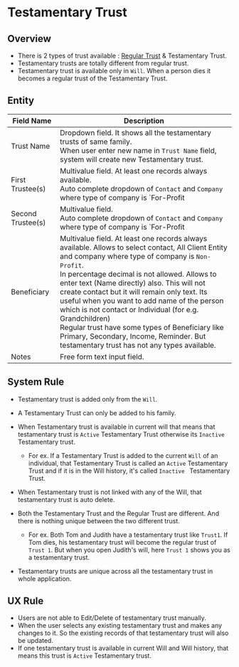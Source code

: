 # Testamentary Trust

## Overview

- There is 2 types of trust available : [Regular Trust](../legal-entities/trust.md#testamentary-trust) & Testamentary Trust. 
- Testamentary trusts are totally different from regular trust.
- Testamentary trust is available only in `Will`. When a person dies it becomes a regular trust of the Testamentary Trust.

## Entity

| Field Name        | Description                                                  |
| ----------------- | ------------------------------------------------------------ |
| Trust Name        | Dropdown field. It shows all the testamentary trusts of same family.<br/>When user enter new name in `Trust Name` field, system will create new Testamentary trust. |
| First Trustee(s)  | Multivalue field. At least one records always available.<br />Auto complete dropdown of `Contact` and `Company` where type of company is `For-Profit | Professional Services | Legal` and `For-Profit | Professional Services | Banking/Credit`. |
| Second Trustee(s) | Multivalue field.<br />Auto complete dropdown of `Contact` and `Company` where type of company is `For-Profit | Professional Services | Legal` and `For-Profit | Professional Services | Banking/Credit`. |
| Beneficiary       | Multivalue field. At least one records always available. Allows to select contact, All Client Entity and company where type of company is `Non-Profit`. <br />In percentage decimal is not allowed. Allows to enter text (Name directly) also. This will not create contact but it will remain only text. Its useful when you want to add name of the person which is not contact or Individual (for e.g. Grandchildren)<br />Regular trust have some types of Beneficiary like Primary, Secondary, Income, Reminder. But testamentary trust has not any types available. |
| Notes             | Free form text input field.                                  |



## System Rule

- Testamentary trust is added only from the `Will`.

- A Testamentary Trust can only be added to his family.

- When Testamentary trust is available in current will that means that testamentary trust is `Active` Testamentary Trust otherwise its `Inactive` Testamentary trust.

  - For ex. If a Testamentary Trust is added to the current `Will` of an individual, that Testamentary Trust is called an `Active` Testamentary Trust and if it is in the Will history, it's called `Inactive ` Testamentary Trust. 

- When Testamentary trust is not linked with any of the Will, that testamentary trust is auto delete.

- Both the Testamentary Trust and the Regular Trust are different. And there is nothing unique between the two different trust.

  - For ex. Both Tom and Judith have a testamentary trust like `Trust1`. If Tom dies, his testamentary trust will become the regular trust of `Trust 1`. But when you open Judith's will, here `Trust 1` shows you as a testamentary trust.

- Testamentary trusts are unique across all the testamentary trust in whole application. 

  

## UX Rule

- Users are not able to Edit/Delete of testamentary trust manually. 
- When the user selects any existing testamentary trust and makes any changes to it. So the existing records of that testamentary trust will also be updated.
- If one testamentary trust is available in current Will and Will history, that means this trust is `Active` Testamentary trust.

